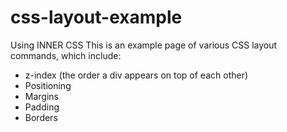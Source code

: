 # css-layout-example
Using INNER CSS
This is an example page of various CSS layout commands, which include:
- z-index (the order a div appears on top of each other)
- Positioning
- Margins
- Padding
- Borders
